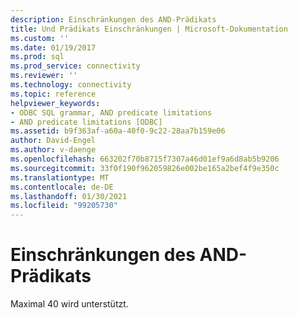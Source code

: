 ```yaml
---
description: Einschränkungen des AND-Prädikats
title: Und Prädikats Einschränkungen | Microsoft-Dokumentation
ms.custom: ''
ms.date: 01/19/2017
ms.prod: sql
ms.prod_service: connectivity
ms.reviewer: ''
ms.technology: connectivity
ms.topic: reference
helpviewer_keywords:
- ODBC SQL grammar, AND predicate limitations
- AND predicate limitations [ODBC]
ms.assetid: b9f363af-a60a-40f0-9c22-28aa7b159e06
author: David-Engel
ms.author: v-daenge
ms.openlocfilehash: 663202f70b8715f7307a46d01ef9a6d8ab5b9206
ms.sourcegitcommit: 33f0f190f962059826e002be165a2bef4f9e350c
ms.translationtype: MT
ms.contentlocale: de-DE
ms.lasthandoff: 01/30/2021
ms.locfileid: "99205730"
---
```

# <a name="and-predicate-limitations"></a>Einschränkungen des AND-Prädikats
Maximal 40 wird unterstützt.
